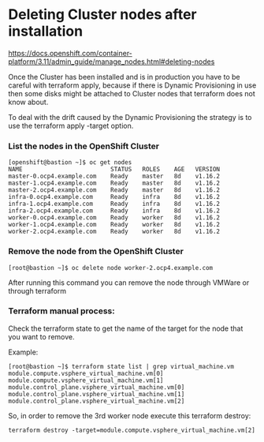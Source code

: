 # Deleting Cluster nodes after installation

https://docs.openshift.com/container-platform/3.11/admin_guide/manage_nodes.html#deleting-nodes

Once the Cluster has been installed and is in production you have to be careful with terraform apply, because if there is Dynamic Provisioning in use then some disks might be attached to Cluster nodes that terraform does not know about.

To deal with the drift caused by the Dynamic Provisioning the strategy is to use the terraform apply -target option.

### List the nodes in the OpenShift Cluster
```
[openshift@bastion ~]$ oc get nodes
NAME                         STATUS   ROLES    AGE   VERSION
master-0.ocp4.example.com    Ready    master   8d    v1.16.2
master-1.ocp4.example.com    Ready    master   8d    v1.16.2
master-2.ocp4.example.com    Ready    master   8d    v1.16.2
infra-0.ocp4.example.com     Ready    infra    8d    v1.16.2
infra-1.ocp4.example.com     Ready    infra    8d    v1.16.2
infra-2.ocp4.example.com     Ready    infra    8d    v1.16.2
worker-0.ocp4.example.com    Ready    worker   8d    v1.16.2
worker-1.ocp4.example.com    Ready    worker   8d    v1.16.2
worker-2.ocp4.example.com    Ready    worker   8d    v1.16.2
```

### Remove the node from the OpenShift Cluster
```
[root@bastion ~]$ oc delete node worker-2.ocp4.example.com
```

After running this command you can remove the node through VMWare or through terraform

### Terraform manual process:
Check the terraform state to get the name of the target for the node that you want to remove.

Example:
```
[root@bastion ~]$ terraform state list | grep virtual_machine.vm
module.compute.vsphere_virtual_machine.vm[0]
module.compute.vsphere_virtual_machine.vm[1]
module.control_plane.vsphere_virtual_machine.vm[0]
module.control_plane.vsphere_virtual_machine.vm[1]
module.control_plane.vsphere_virtual_machine.vm[2]
```

So, in order to remove the 3rd worker node execute this terraform destroy:
```
terraform destroy -target=module.compute.vsphere_virtual_machine.vm[2]
```

